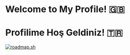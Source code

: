 # Welcome to My Profile!	🇬🇧
# Profilime Hoş Geldiniz!	🇹🇷

<a href="https://roadmap.sh/ai-data-scientist?s=654387d04352f418f80b0065"><img src="https://api.roadmap.sh/v1-badge/wide/654387d04352f418f80b0065?variant=dark" alt="roadmap.sh"/></a>
